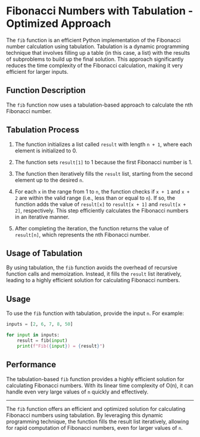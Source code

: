 # Fibonacci Numbers with Tabulation - Optimized Approach

The `fib` function is an efficient Python implementation of the Fibonacci number calculation using tabulation. Tabulation is a dynamic programming technique that involves filling up a table (in this case, a list) with the results of subproblems to build up the final solution. This approach significantly reduces the time complexity of the Fibonacci calculation, making it very efficient for larger inputs.

## Function Description

The `fib` function now uses a tabulation-based approach to calculate the nth Fibonacci number.

## Tabulation Process

1. The function initializes a list called `result` with length `n + 1`, where each element is initialized to 0.

2. The function sets `result[1]` to 1 because the first Fibonacci number is 1.

3. The function then iteratively fills the `result` list, starting from the second element up to the desired `n`.

4. For each `x` in the range from 1 to `n`, the function checks if `x + 1` and `x + 2` are within the valid range (i.e., less than or equal to `n`). If so, the function adds the value of `result[x]` to `result[x + 1]` and `result[x + 2]`, respectively. This step efficiently calculates the Fibonacci numbers in an iterative manner.

5. After completing the iteration, the function returns the value of `result[n]`, which represents the nth Fibonacci number.

## Usage of Tabulation

By using tabulation, the `fib` function avoids the overhead of recursive function calls and memoization. Instead, it fills the `result` list iteratively, leading to a highly efficient solution for calculating Fibonacci numbers.

## Usage

To use the `fib` function with tabulation, provide the input `n`. For example:

```python
inputs = [2, 6, 7, 8, 50]

for input in inputs:
    result = fib(input)
    print(f"Fib({input}) = {result}")
```

## Performance

The tabulation-based `fib` function provides a highly efficient solution for calculating Fibonacci numbers. With its linear time complexity of O(n), it can handle even very large values of `n` quickly and effectively.

---

The `fib` function offers an efficient and optimized solution for calculating Fibonacci numbers using tabulation. By leveraging this dynamic programming technique, the function fills the result list iteratively, allowing for rapid computation of Fibonacci numbers, even for larger values of `n`.
